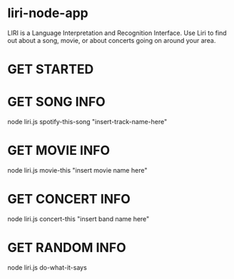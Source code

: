 # liri-node-app

LIRI is a Language Interpretation and Recognition Interface. Use Liri to find out about a song, movie, or about concerts going on around your area.

# **GET STARTED**

# **GET SONG INFO**

node liri.js spotify-this-song "insert-track-name-here"

# **GET MOVIE INFO**

node liri.js movie-this "insert movie name here"

# **GET CONCERT INFO**

node liri.js concert-this "insert band name here"

# **GET RANDOM INFO**

node liri.js do-what-it-says
